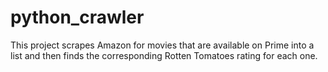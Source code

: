 # python_crawler

This project scrapes Amazon for movies that are available on Prime into a list and then 
finds the corresponding Rotten Tomatoes rating for each one.

